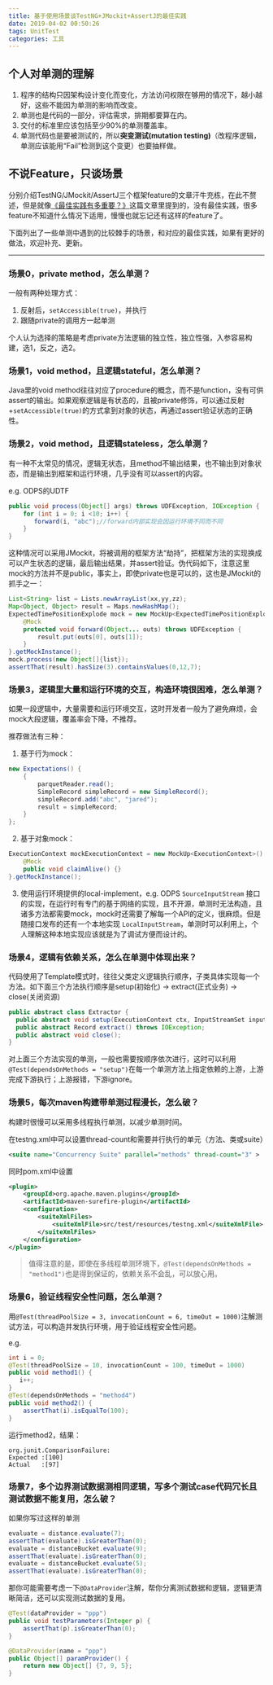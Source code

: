 ```yaml
---
title: 基于使用场景谈TestNG+JMockit+AssertJ的最佳实践
date: 2019-04-02 00:50:26
tags: UnitTest
categories: 工具
---
```

## 个人对单测的理解
1. 程序的结构只因架构设计变化而变化，方法访问权限在够用的情况下，越小越好，这些不能因为单测的影响而改变。
2. 单测也是代码的一部分，评估需求，排期都要算在内。
3. 交付的标准里应该包括至少90%的单测覆盖率。
3. 单测代码也是要被测试的，所以**突变测试(mutation testing)**（改程序逻辑，单测应该能用“Fail”检测到这个变更）也要抽样做。
<!--more-->
## 不说Feature，只谈场景
分别介绍TestNG/JMockit/AssertJ三个框架feature的文章汗牛充栋，在此不赘述，但是就像[《最佳实践有多重要？》](https://www.atatech.org/articles/96929)这篇文章里提到的，没有最佳实践，很多feature不知道什么情况下适用，慢慢也就忘记还有这样的feature了。


下面列出了一些单测中遇到的比较棘手的场景，和对应的最佳实践，如果有更好的做法，欢迎补充、更新。

---
### 场景0，private method，怎么单测？
一般有两种处理方式：

1. 反射后，`setAccessible(true)`，并执行
2. 跟随private的调用方一起单测

个人认为选择的策略是考虑private方法逻辑的独立性，独立性强，入参容易构建，选1，反之，选2。

### 场景1，void method，且逻辑stateful，怎么单测？
Java里的void method往往对应了procedure的概念，而不是function，没有可供assert的输出。如果观察逻辑是有状态的，且被private修饰，可以通过反射+`setAccessible(true)`的方式拿到对象的状态，再通过assert验证状态的正确性。

### 场景2，void method，且逻辑stateless，怎么单测？
有一种不太常见的情况，逻辑无状态，且method不输出结果，也不输出到对象状态，而是输出到框架和运行环境，几乎没有可以assert的内容。

e.g. ODPS的UDTF

```java
public void process(Object[] args) throws UDFException, IOException {
    for (int i = 0; i <10; i++) {
       forward(i, "abc");//forward内部实现会因运行环境不同而不同
    }
}
```

这种情况可以采用JMockit，将被调用的框架方法“劫持”，把框架方法的实现换成可以产生状态的逻辑，最后输出结果，并assert验证。伪代码如下，注意这里mock的方法并不是public，事实上，即使private也是可以的，这也是JMockit的抓手之一：
```java
List<String> list = Lists.newArrayList(xx,yy,zz);
Map<Object, Object> result = Maps.newHashMap();
ExpectedTimePositionExplode mock = new MockUp<ExpectedTimePositionExplode>(){
    @Mock
    protected void forward(Object... outs) throws UDFException {
        result.put(outs[0], outs[1]);
    }
}.getMockInstance();
mock.process(new Object[]{list});
assertThat(result).hasSize(3).containsValues(0,12,7);
```

### 场景3，逻辑里大量和运行环境的交互，构造环境很困难，怎么单测？
如果一段逻辑中，大量需要和运行环境交互，这时开发者一般为了避免麻烦，会mock大段逻辑，覆盖率会下降，不推荐。

推荐做法有三种：<br>


1. 基于行为mock：
```java
new Expectations() {
    {
        parquetReader.read();
        SimpleRecord simpleRecord = new SimpleRecord();
        simpleRecord.add("abc", "jared");
        result = simpleRecord;
    }
};
```

2. 基于对象mock：
```java
ExecutionContext mockExecutionContext = new MockUp<ExecutionContext>() {
    @Mock
    public void claimAlive() {}
}.getMockInstance();
```
3. 使用运行环境提供的local-implement，e.g. ODPS `SourceInputStream` 接口的实现，在运行时有专门的基于网络的实现，且不开源，单测时无法构造，且诸多方法都需要mock，mock时还需要了解每一个API的定义，很麻烦。但是随接口发布的还有一个本地实现 `LocalInputStream`，单测时可以利用上，个人理解这种本地实现应该就是为了调试方便而设计的。

### 场景4，逻辑有依赖关系，怎么在单测中体现出来？
代码使用了Template模式时，往往父类定义逻辑执行顺序，子类具体实现每一个方法。如下面三个方法执行顺序是setup(初始化) -> extract(正式业务) -> close(关闭资源)
```java
public abstract class Extractor {
  public abstract void setup(ExecutionContext ctx, InputStreamSet inputs, DataAttributes attributes);
  public abstract Record extract() throws IOException;
  public abstract void close();
}
```
对上面三个方法实现的单测，一般也需要按顺序依次进行，这时可以利用`@Test(dependsOnMethods = "setup")`在每一个单测方法上指定依赖的上游，上游完成下游执行；上游报错，下游ignore。

### 场景5，每次maven构建带单测过程漫长，怎么破？
构建时很慢可以采用多线程执行单测，以减少单测时间。

在testng.xml中可以设置thread-count和需要并行执行的单元（方法、类或suite）
```xml 
<suite name="Concurrency Suite" parallel="methods" thread-count="3" >
```

同时pom.xml中设置

```xml
<plugin>
    <groupId>org.apache.maven.plugins</groupId>
    <artifactId>maven-surefire-plugin</artifactId>
    <configuration>
        <suiteXmlFiles>
            <suiteXmlFile>src/test/resources/testng.xml</suiteXmlFile>
        </suiteXmlFiles>                   
    </configuration>
</plugin>
```

> 值得注意的是，即使在多线程单测环境下，`@Test(dependsOnMethods = "method1")`也是得到保证的，依赖关系不会乱，可以放心用。


### 场景6，验证线程安全性问题，怎么单测？
用`@Test(threadPoolSize = 3, invocationCount = 6, timeOut = 1000)`注解测试方法，可以构造并发执行环境，用于验证线程安全性问题。

e.g.
```java
int i = 0;
@Test(threadPoolSize = 10, invocationCount = 100, timeOut = 1000)
public void method1() {
   i++;
}
@Test(dependsOnMethods = "method4")
public void method2() {
    assertThat(i).isEqualTo(100);
}
```
运行method2，结果：
```
org.junit.ComparisonFailure: 
Expected :[100]
Actual   :[97]
```

### 场景7，多个边界测试数据测相同逻辑，写多个测试case代码冗长且测试数据不能复用，怎么破？
如果你写过这样的单测
```java
evaluate = distance.evaluate(7);
assertThat(evaluate).isGreaterThan(0);
evaluate = distanceBucket.evaluate(9);
assertThat(evaluate).isGreaterThan(0);
evaluate = distanceBucket.evaluate(5);
assertThat(evaluate).isGreaterThan(0);
```
那你可能需要考虑一下`@DataProvider`注解，帮你分离测试数据和逻辑，逻辑更清晰简洁，还可以实现测试数据的复用。
```java
@Test(dataProvider = "ppp")
public void testParameters(Integer p) {
    assertThat(p).isGreaterThan(0);
}

@DataProvider(name = "ppp")
public Object[] paramProvider() {
    return new Object[] {7, 9, 5};
}
```
